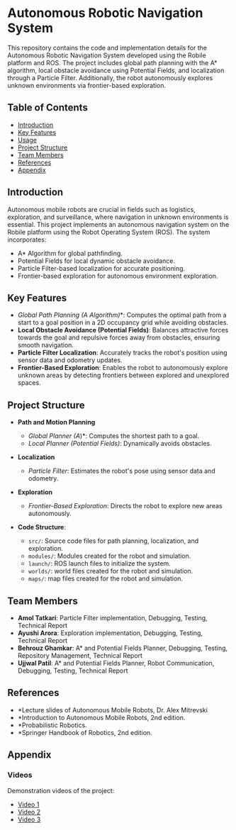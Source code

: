# Autonomous Robotic Navigation System

This repository contains the code and implementation details for the Autonomous Robotic Navigation System developed using the Robile platform and ROS. The project includes global path planning with the A* algorithm, local obstacle avoidance using Potential Fields, and localization through a Particle Filter. Additionally, the robot autonomously explores unknown environments via frontier-based exploration. 

## Table of Contents
- [Introduction](#introduction)
- [Key Features](#key-features)
- [Usage](#usage)
- [Project Structure](#project-structure)
- [Team Members](#team-members)
- [References](#references)
- [Appendix](#appendix)

## Introduction

Autonomous mobile robots are crucial in fields such as logistics, exploration, and surveillance, where navigation in unknown environments is essential. This project implements an autonomous navigation system on the Robile platform using the Robot Operating System (ROS). The system incorporates:
- A* Algorithm for global pathfinding.
- Potential Fields for local dynamic obstacle avoidance.
- Particle Filter-based localization for accurate positioning.
- Frontier-based exploration for autonomous environment exploration.

## Key Features

- **Global Path Planning (A* Algorithm)**: Computes the optimal path from a start to a goal position in a 2D occupancy grid while avoiding obstacles.
- **Local Obstacle Avoidance (Potential Fields)**: Balances attractive forces towards the goal and repulsive forces away from obstacles, ensuring smooth navigation.
- **Particle Filter Localization**: Accurately tracks the robot's position using sensor data and odometry updates.
- **Frontier-Based Exploration**: Enables the robot to autonomously explore unknown areas by detecting frontiers between explored and unexplored spaces.


## Project Structure

- **Path and Motion Planning**
  - *Global Planner (A*)*: Computes the shortest path to a goal.
  - *Local Planner (Potential Fields)*: Dynamically avoids obstacles.
  
- **Localization**
  - *Particle Filter*: Estimates the robot's pose using sensor data and odometry.
  
- **Exploration**
  - *Frontier-Based Exploration*: Directs the robot to explore new areas autonomously.

- **Code Structure**:
    - `src/`: Source code files for path planning, localization, and exploration.
    - `modules/`: Modules created for the robot and simulation.
    - `launch/`: ROS launch files to initialize the system.
    - `worlds/`: world files created for the robot and simulation.
    - `maps/`: map files created for the robot and simulation.


## Team Members

- **Amol Tatkari**: Particle Filter implementation, Debugging, Testing, Technical Report
- **Ayushi Arora**: Exploration implementation, Debugging, Testing, Technical Report
- **Behrouz Ghamkar**: A* and Potential Fields Planner, Debugging, Testing, Repository Management, Technical Report
- **Ujjwal Patil**: A* and Potential Fields Planner, Robot Communication, Debugging, Testing, Technical Report

## References
- *Lecture slides of Autonomous Mobile Robots, Dr. Alex Mitrevski
- *Introduction to Autonomous Mobile Robots, 2nd edition.
- *Probabilistic Robotics.
- *Springer Handbook of Robotics, 2nd edition.

## Appendix


### Videos

Demonstration videos of the project:

- [Video 1](https://)
- [Video 2](https://)
- [Video 3](https://)
